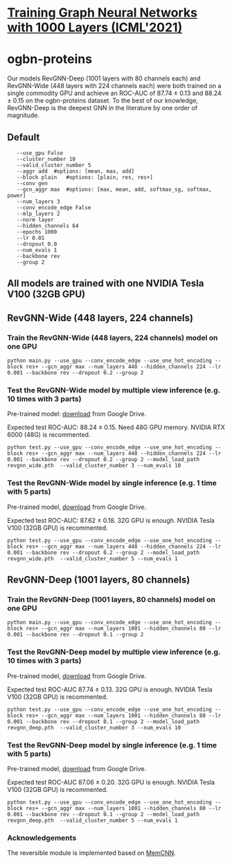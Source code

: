 # [Training Graph Neural Networks with 1000 Layers (ICML'2021)](https://arxiv.org/abs/2106.07476)

# ogbn-proteins

Our models RevGNN-Deep (1001 layers with 80 channels each) and RevGNN-Wide (448 layers with 224 channels each) were both trained on a single commodity GPU and achieve an ROC-AUC of 87.74 ± 0.13 and 88.24 ± 0.15 on the ogbn-proteins dataset. To the best of our knowledge, RevGNN-Deep is the deepest GNN in the literature by one order of magnitude.

## Default 
 ``` 
    --use_gpu False 
    --cluster_number 10 
    --valid_cluster_number 5 
    --aggr add 	#options: [mean, max, add]
    --block plain 	#options: [plain, res, res+]
    --conv gen
    --gcn_aggr max 	#options: [max, mean, add, softmax_sg, softmax, power]
    --num_layers 3
    --conv_encode_edge False
	--mlp_layers 2
    --norm layer
    --hidden_channels 64
    --epochs 1000
    --lr 0.01
    --dropout 0.0
    --num_evals 1
    --backbone rev
    --group 2
 ``` 
    
## All models are trained with one NVIDIA Tesla V100 (32GB GPU)

## RevGNN-Wide (448 layers, 224 channels)

### Train the RevGNN-Wide (448 layers, 224 channels) model on one GPU
``` 
python main.py --use_gpu --conv_encode_edge --use_one_hot_encoding --block res+ --gcn_aggr max --num_layers 448 --hidden_channels 224 --lr 0.001 --backbone rev --dropout 0.2 --group 2
``` 

### Test the RevGNN-Wide model by multiple view inference (e.g. 10 times with 3 parts)
Pre-trained model: [download](https://github.com/lightaime/deep_gcns_torch/tree/master/examples/ogb_eff/ogbn_proteins) from Google Drive.
 
Expected test ROC-AUC: 88.24 ± 0.15. Need 48G GPU memory. NVIDIA RTX 6000 (48G) is recommented.
```
python test.py --use_gpu --conv_encode_edge --use_one_hot_encoding --block res+ --gcn_aggr max --num_layers 448 --hidden_channels 224 --lr 0.001 --backbone rev --dropout 0.2 --group 2 --model_load_path revgnn_wide.pth  --valid_cluster_number 3 --num_evals 10
```
### Test the RevGNN-Wide model by single inference (e.g. 1 time with 5 parts)
Pre-trained model, [download](https://github.com/lightaime/deep_gcns_torch/tree/master/examples/ogb_eff/ogbn_proteins) from Google Drive.
 
Expected test ROC-AUC: 87.62 ± 0.18. 32G GPU is enough. NVIDIA Tesla V100 (32GB GPU) is recommented.
```
python test.py --use_gpu --conv_encode_edge --use_one_hot_encoding --block res+ --gcn_aggr max --num_layers 448 --hidden_channels 224 --lr 0.001 --backbone rev --dropout 0.2 --group 2 --model_load_path revgnn_wide.pth  --valid_cluster_number 5 --num_evals 1
```    

## RevGNN-Deep (1001 layers, 80 channels)

### Train the RevGNN-Deep (1001 layers, 80 channels) model on one GPU
``` 
python main.py --use_gpu --conv_encode_edge --use_one_hot_encoding --block res+ --gcn_aggr max --num_layers 1001 --hidden_channels 80 --lr 0.001 --backbone rev --dropout 0.1 --group 2
``` 

### Test the RevGNN-Deep model by multiple view inference (e.g. 10 times with 3 parts)
Pre-trained model, [download](https://github.com/lightaime/deep_gcns_torch/tree/master/examples/ogb_eff/ogbn_proteins) from Google Drive.
 
Expected test ROC-AUC 87.74 ± 0.13. 32G GPU is enough. NVIDIA Tesla V100 (32GB GPU) is recommented.
```
python test.py --use_gpu --conv_encode_edge --use_one_hot_encoding --block res+ --gcn_aggr max --num_layers 1001 --hidden_channels 80 --lr 0.001 --backbone rev --dropout 0.1 --group 2 --model_load_path revgnn_deep.pth  --valid_cluster_number 3 --num_evals 10
```

### Test the RevGNN-Deep model by single inference (e.g. 1 time with 5 parts)
Pre-trained model, [download](https://github.com/lightaime/deep_gcns_torch/tree/master/examples/ogb_eff/ogbn_proteins) from Google Drive.

Expected test ROC-AUC 87.06 ± 0.20. 32G GPU is enough. NVIDIA Tesla V100 (32GB GPU) is recommented.
```
python test.py --use_gpu --conv_encode_edge --use_one_hot_encoding --block res+ --gcn_aggr max --num_layers 1001 --hidden_channels 80 --lr 0.001 --backbone rev --dropout 0.1 --group 2 --model_load_path revgnn_deep.pth  --valid_cluster_number 5 --num_evals 1
```

### Acknowledgements
The reversible module is implemented based on [MemCNN](https://github.com/silvandeleemput/memcnn).

